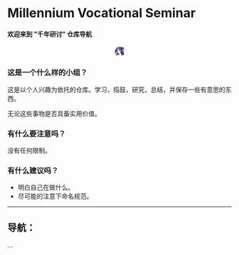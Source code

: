 # Millennium Vocational Seminar
#### **欢迎来到 "千年研讨" 仓库导航**



<div style="text-align:center">
    <img src=".\img\Profile Pictures_18.png" style="zoom: 5%;" />
</div>




### 这是一个什么样的小组？

这是以个人兴趣为依托的仓库。学习，捣鼓，研究，总结，并保存一些有意思的东西。

无论这些事物是否具备实用价值。



### 有什么要注意吗？

没有任何限制。



### 有什么建议吗？

- 明白自己在做什么。
- 尽可能的注意下命名规范。



---



## 导航：

...
